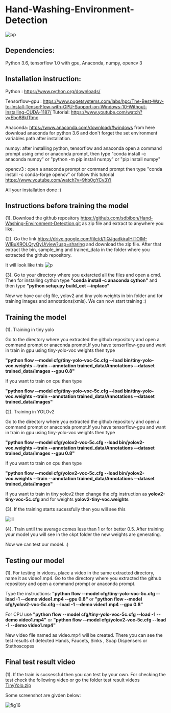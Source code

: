 # Hand-Washing-Environment-Detection

![op](https://user-images.githubusercontent.com/16569879/50575797-0ded9000-0dc2-11e9-8c6c-a4d33ec054d6.JPG)

## Dependencies:

Python 3.6, tensorflow 1.0 with gpu, Anaconda, numpy, opencv 3 

## Installation instruction:

Python : https://www.python.org/downloads/

Tensorflow-gpu : https://www.pugetsystems.com/labs/hpc/The-Best-Way-to-Install-TensorFlow-with-GPU-Support-on-Windows-10-Without-Installing-CUDA-1187/
Tutorial: https://www.youtube.com/watch?v=Ebo8BklTtmc

Anaconda: https://www.anaconda.com/download/#windows from here download anaconda for python 3.6 and don't forget the set environment variables path after installation.

numpy: after installing python, tensorflow and anaconda open a command prompt using cmd or anaconda prompt, then type "conda install -c anaconda numpy" or "python -m pip install numpy" or "pip install numpy"

opencv3 : open a anaconda prompt or command prompt then type "conda install -c conda-forge opencv" or follow this tutorial https://www.youtube.com/watch?v=9hb0gYCv3YI 

All your installation done :)

## Instructions before training the model

(1). Download the github repository https://github.com/sdbibon/Hand-Washing-Environment-Detection.git as zip file and extract to anywhere you like.

(2). Go the link https://drive.google.com/file/d/1lQJgadkiralHlTOIM-WlBuXROLQryQyU/view?usp=sharing and download the zip file. After that extract the bin, sample_img and trained_data in the folder where you extracted the github repository.

It will look like this
![p](https://user-images.githubusercontent.com/16569879/49892716-ddd85000-fe06-11e8-848c-6d27b5bdbda8.JPG)

(3). Go to your directory where you extarcted all the files and open a cmd. Then for installing cython type **"conda install -c anaconda cython"** and then type **"python setup.py build_ext --inplace"**

Now we have our cfg file, yolov2 and tiny yolo weights in bin folder and for training images and annotations(xmls). We can now start training :)

## Training the model

(1). Training in tiny yolo

Go to the directory where you extracted the github repository and open a command prompt or anaconda prompt.If you have tensorflow-gpu and want in train in gpu using tiny-yolo-voc weights then type

**"python flow --model cfg/tiny-yolo-voc-5c.cfg --load bin/tiny-yolo-voc.weights --train --annotation trained_data/Annotations --dataset trained_data/Images --gpu 0.8"**

If you want to train on cpu then type

**"python flow --model cfg/tiny-yolo-voc-5c.cfg --load bin/tiny-yolo-voc.weights --train --annotation trained_data/Annotations --dataset trained_data/Images"**

(2). Training in YOLOv2

Go to the directory where you extracted the github repository and open a command prompt or anaconda prompt.If you have tensorflow-gpu and want in train in gpu using tiny-yolo-voc weights then type

**"python flow --model cfg/yolov2-voc-5c.cfg --load bin/yolov2-voc.weights --train --annotation trained_data/Annotations --dataset trained_data/Images --gpu 0.8"**

If you want to train on cpu then type

**"python flow --model cfg/yolov2-voc-5c.cfg --load bin/yolov2-voc.weights --train --annotation trained_data/Annotations --dataset trained_data/Images"**

If you want to train in tiny yolov2 then change the cfg instruction as **yolov2-tiny-voc-5c.cfg** and for weights **yolov2-tiny-voc.weights**

(3). If the training starts sucessfully then you will see this

![lll](https://user-images.githubusercontent.com/16569879/49894379-111cde00-fe0b-11e8-86b4-3bf760109e21.JPG)

(4). Train until the average comes less than 1 or for better 0.5. After training your model you will see in the ckpt folder the new weights are generating.

Now we can test our model. :)

## Testing our model

(1). For testing in videos, place a video in the same extracted directory, name it as video1.mp4. Go to the directory where you extracted the github repository and open a command prompt or anaconda prompt. 

Type the instructions:
**"python flow --model cfg/tiny-yolo-voc-5c.cfg --load -1 --demo video1.mp4 --gpu 0.8"**
or
**"python flow --model cfg/yolov2-voc-5c.cfg --load -1 --demo video1.mp4 --gpu 0.8"**

For CPU use
**"python flow --model cfg/tiny-yolo-voc-5c.cfg --load -1 --demo video1.mp4"**
or
**"python flow --model cfg/yolov2-voc-5c.cfg --load -1 --demo video1.mp4"**


New video file named as video.mp4 will be created. There you can see the test results of detected Hands, Faucets, Sinks , Soap Dispensers or Stethoscopes

## Final test result video

(1). If the train is sucsessful then you can test by your own.
For checking the test check the following video or go the folder test result videos
[TinyYolo.zip](https://github.com/sdbibon/Hand-Washing-Environment-Detection/files/2673314/TinyYolo.zip)

Some screenshot are givden below:

![fig16](https://user-images.githubusercontent.com/16569879/50575773-aa636280-0dc1-11e9-80cd-1aa4599044aa.jpg)


